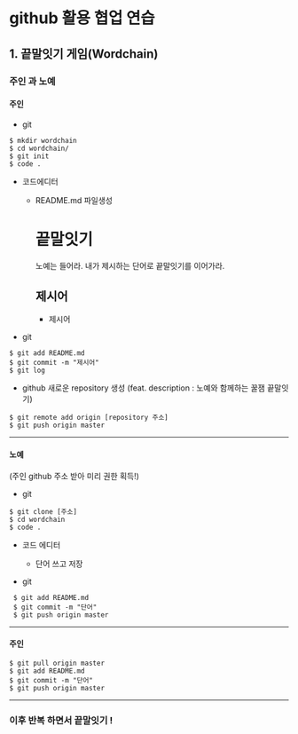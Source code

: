 

# github 활용 협업 연습



## 1. 끝말잇기 게임(Wordchain)

### 주인 과 노예

#### 주인

* git

```
$ mkdir wordchain
$ cd wordchain/
$ git init
$ code .
```

- 코드에디터

  - README.md 파일생성

    # 끝말잇기

    노예는 들어라. 내가 제시하는 단어로 끝말잇기를 이어가라.

    ## 제시어

    - 제시어

* git

```shell
$ git add README.md
$ git commit -m "제시어"
$ git log 
```



- github 새로운 repository 생성 (feat. description : 노예와 함께하는 꿀잼 끝말잇기)

```shell
$ git remote add origin [repository 주소]
$ git push origin master
```
---



#### 노예

(주인 github 주소 받아 미리 권한 획득!)

* git

```shell
$ git clone [주소]
$ cd wordchain
$ code .
```



* 코드 에디터

  * 단어 쓰고 저장

  

* git

 ```shell
  $ git add README.md
  $ git commit -m "단어"
  $ git push origin master
 ```



---

#### 주인

```shell
$ git pull origin master
$ git add README.md
$ git commit -m "단어"
$ git push origin master
```


---



### 이후 반복 하면서 끝말잇기 !
